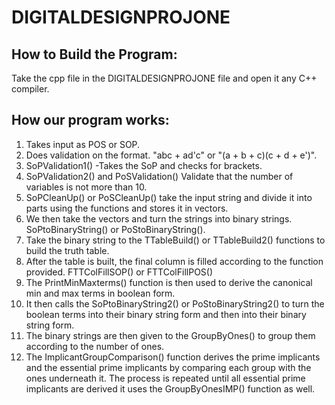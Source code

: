 # DIGITALDESIGNPROJONE
## How to Build the Program:
Take the cpp file in the DIGITALDESIGNPROJONE file and open it any C++ compiler.
## How our program works:
1)	Takes input as POS or SOP. 
2)	Does validation on the format. "abc + ad'c" or "(a + b + c)(c + d + e')". 
3)	SoPValidation1() -Takes the SoP and checks for brackets.
4)	SoPValidation2() and PoSValidation() Validate that the number of variables is not more than 10.
5)	 SoPCleanUp() or PoSCleanUp() take the input string and divide it into parts using the functions and stores it in vectors. 
6)	We then take the vectors and turn the strings into binary strings. SoPtoBinaryString() or PoStoBinaryString(). 
7)	Take the binary string to the TTableBuild() or TTableBuild2() functions to build the truth table. 
8)	After the table is built, the final column is filled according to the function provided. FTTColFillSOP() or FTTColFillPOS() 
9)	The PrintMinMaxterms() function is then used to derive the canonical min and max terms in boolean form. 
10)	It then calls the SoPtoBinaryString2() or PoStoBinaryString2() to turn the boolean terms into their binary string form and then into their binary string form.
11)	The binary strings are then given to the GroupByOnes() to group them according to the number of ones. 
12)	The ImplicantGroupComparison() function derives the prime implicants and the essential prime implicants by comparing each group with the ones underneath it. The process is repeated until all essential prime implicants are derived it uses the GroupByOnesIMP() function as well.
